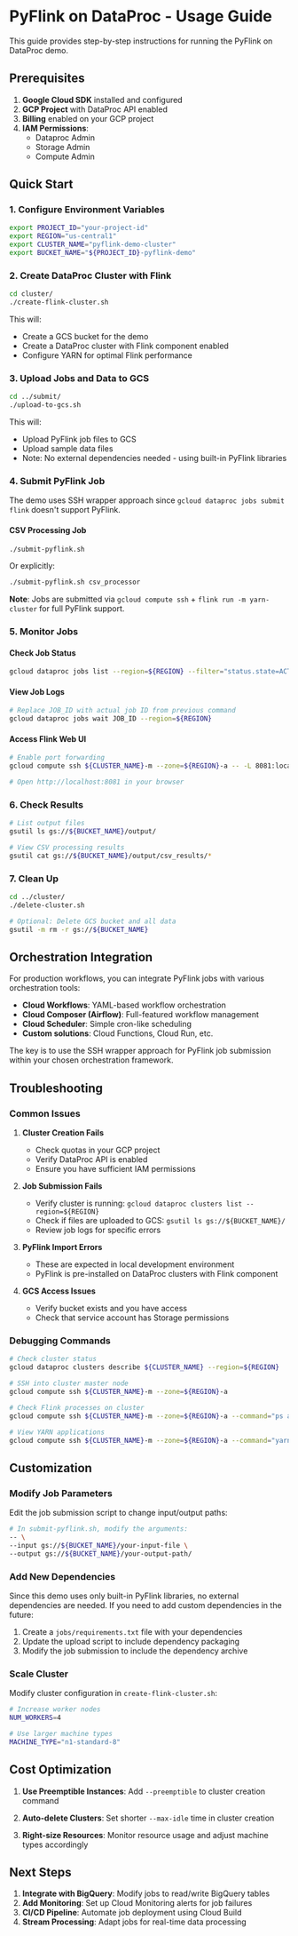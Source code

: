 # PyFlink on DataProc - Usage Guide

This guide provides step-by-step instructions for running the PyFlink on DataProc demo.

## Prerequisites

1. **Google Cloud SDK** installed and configured
2. **GCP Project** with DataProc API enabled
3. **Billing** enabled on your GCP project
4. **IAM Permissions**:
   - Dataproc Admin
   - Storage Admin
   - Compute Admin

## Quick Start

### 1. Configure Environment Variables

```bash
export PROJECT_ID="your-project-id"
export REGION="us-central1"
export CLUSTER_NAME="pyflink-demo-cluster"
export BUCKET_NAME="${PROJECT_ID}-pyflink-demo"
```

### 2. Create DataProc Cluster with Flink

```bash
cd cluster/
./create-flink-cluster.sh
```

This will:
- Create a GCS bucket for the demo
- Create a DataProc cluster with Flink component enabled
- Configure YARN for optimal Flink performance

### 3. Upload Jobs and Data to GCS

```bash
cd ../submit/
./upload-to-gcs.sh
```

This will:
- Upload PyFlink job files to GCS
- Upload sample data files
- Note: No external dependencies needed - using built-in PyFlink libraries

### 4. Submit PyFlink Job

The demo uses SSH wrapper approach since `gcloud dataproc jobs submit flink` doesn't support PyFlink.

#### CSV Processing Job
```bash
./submit-pyflink.sh
```

Or explicitly:
```bash
./submit-pyflink.sh csv_processor
```

**Note**: Jobs are submitted via `gcloud compute ssh` + `flink run -m yarn-cluster` for full PyFlink support.

### 5. Monitor Jobs

#### Check Job Status
```bash
gcloud dataproc jobs list --region=${REGION} --filter="status.state=ACTIVE"
```

#### View Job Logs
```bash
# Replace JOB_ID with actual job ID from previous command
gcloud dataproc jobs wait JOB_ID --region=${REGION}
```

#### Access Flink Web UI
```bash
# Enable port forwarding
gcloud compute ssh ${CLUSTER_NAME}-m --zone=${REGION}-a -- -L 8081:localhost:8081

# Open http://localhost:8081 in your browser
```

### 6. Check Results

```bash
# List output files
gsutil ls gs://${BUCKET_NAME}/output/

# View CSV processing results
gsutil cat gs://${BUCKET_NAME}/output/csv_results/*
```

### 7. Clean Up

```bash
cd ../cluster/
./delete-cluster.sh

# Optional: Delete GCS bucket and all data
gsutil -m rm -r gs://${BUCKET_NAME}
```

## Orchestration Integration

For production workflows, you can integrate PyFlink jobs with various orchestration tools:

- **Cloud Workflows**: YAML-based workflow orchestration
- **Cloud Composer (Airflow)**: Full-featured workflow management
- **Cloud Scheduler**: Simple cron-like scheduling
- **Custom solutions**: Cloud Functions, Cloud Run, etc.

The key is to use the SSH wrapper approach for PyFlink job submission within your chosen orchestration framework.

## Troubleshooting

### Common Issues

1. **Cluster Creation Fails**
   - Check quotas in your GCP project
   - Verify DataProc API is enabled
   - Ensure you have sufficient IAM permissions

2. **Job Submission Fails**
   - Verify cluster is running: `gcloud dataproc clusters list --region=${REGION}`
   - Check if files are uploaded to GCS: `gsutil ls gs://${BUCKET_NAME}/`
   - Review job logs for specific errors

3. **PyFlink Import Errors**
   - These are expected in local development environment
   - PyFlink is pre-installed on DataProc clusters with Flink component

4. **GCS Access Issues**
   - Verify bucket exists and you have access
   - Check that service account has Storage permissions

### Debugging Commands

```bash
# Check cluster status
gcloud dataproc clusters describe ${CLUSTER_NAME} --region=${REGION}

# SSH into cluster master node
gcloud compute ssh ${CLUSTER_NAME}-m --zone=${REGION}-a

# Check Flink processes on cluster
gcloud compute ssh ${CLUSTER_NAME}-m --zone=${REGION}-a --command="ps aux | grep flink"

# View YARN applications
gcloud compute ssh ${CLUSTER_NAME}-m --zone=${REGION}-a --command="yarn application -list"
```

## Customization

### Modify Job Parameters

Edit the job submission script to change input/output paths:

```bash
# In submit-pyflink.sh, modify the arguments:
-- \
--input gs://${BUCKET_NAME}/your-input-file \
--output gs://${BUCKET_NAME}/your-output-path/
```

### Add New Dependencies

Since this demo uses only built-in PyFlink libraries, no external dependencies are needed. If you need to add custom dependencies in the future:

1. Create a `jobs/requirements.txt` file with your dependencies
2. Update the upload script to include dependency packaging
3. Modify the job submission to include the dependency archive

### Scale Cluster

Modify cluster configuration in `create-flink-cluster.sh`:

```bash
# Increase worker nodes
NUM_WORKERS=4

# Use larger machine types
MACHINE_TYPE="n1-standard-8"
```

## Cost Optimization

1. **Use Preemptible Instances**:
   Add `--preemptible` to cluster creation command

2. **Auto-delete Clusters**:
   Set shorter `--max-idle` time in cluster creation

3. **Right-size Resources**:
   Monitor resource usage and adjust machine types accordingly

## Next Steps

1. **Integrate with BigQuery**: Modify jobs to read/write BigQuery tables
2. **Add Monitoring**: Set up Cloud Monitoring alerts for job failures
3. **CI/CD Pipeline**: Automate job deployment using Cloud Build
4. **Stream Processing**: Adapt jobs for real-time data processing
